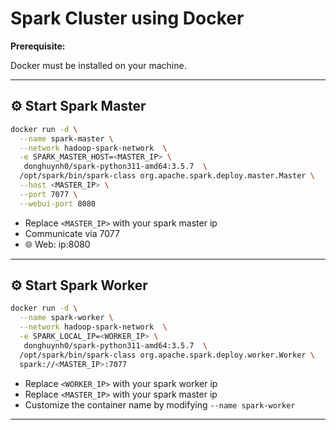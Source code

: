 # Spark Cluster using Docker

**Prerequisite:**

Docker must be installed on your machine.

---

## ⚙️ Start Spark Master

```bash
docker run -d \
  --name spark-master \
  --network hadoop-spark-network  \
  -e SPARK_MASTER_HOST=<MASTER_IP> \
   donghuynh0/spark-python311-amd64:3.5.7  \
  /opt/spark/bin/spark-class org.apache.spark.deploy.master.Master \
  --host <MASTER_IP> \
  --port 7077 \
  --webui-port 8080
```

- Replace `<MASTER_IP>` with your spark master ip
- Communicate via 7077
- 🌐 Web: ip:8080

---

## ⚙️ Start Spark Worker

```bash
docker run -d \
  --name spark-worker \
  --network hadoop-spark-network  \
  -e SPARK_LOCAL_IP=<WORKER_IP> \
   donghuynh0/spark-python311-amd64:3.5.7  \
  /opt/spark/bin/spark-class org.apache.spark.deploy.worker.Worker \
  spark://<MASTER_IP>:7077
```

- Replace `<WORKER_IP>` with your spark worker ip
- Replace `<MASTER_IP>` with your spark master ip
- Customize the container name by modifying `--name spark-worker`

---
